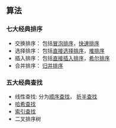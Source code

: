 ## 算法

### 七大经典排序

- 交换排序： 包括[冒泡排序](BubbleSort.js)，[快速排序](QuickSort.js)
- 选择排序： 包括[直接选择排序](SelectionSort.js)，[堆排序](HeapSort.js)
- 插入排序： 包括[直接插入排序](InsertSort.js)，[希尔排序](ShellSort.js)
- 合并排序： [归并排序](MergeSort.js)


### 五大经典查找

- 线性查找: 分为[顺序查找](SequenceSearch.js)， [折半查找](BinarySearch.js)
- [哈希查找](HashSearch.js)
- [索引查找](IndexSearch.js)
- 二叉排序树
